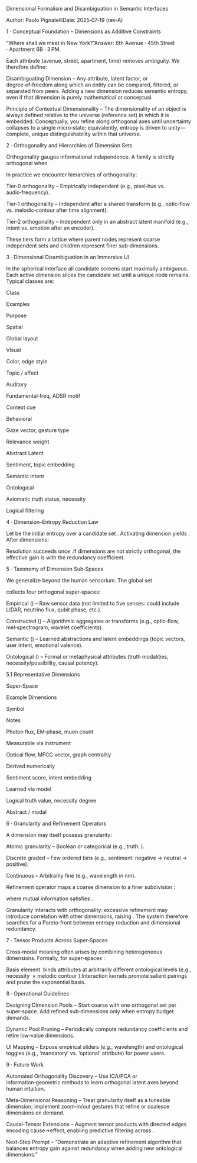 Dimensional Formalism and Disambiguation in Semantic Interfaces

Author: Paolo PignatelliDate: 2025‑07‑19 (rev‑A)

1 · Conceptual Foundation – Dimensions as Additive Constraints

“Where shall we meet in New York?”Answer: 6th Avenue · 45th Street · Apartment 6B · 3 PM.

Each attribute (avenue, street, apartment, time) removes ambiguity. We therefore define:

Disambiguating Dimension – Any attribute, latent factor, or degree‑of‑freedom along which an entity can be compared, filtered, or separated from peers. Adding a new dimension reduces semantic entropy, even if that dimension is purely mathematical or conceptual.

Principle of Contextual Dimensionality – The dimensionality of an object is always defined relative to the universe (reference set) in which it is embedded. Conceptually, you refine along orthogonal axes until uncertainty collapses to a single micro‑state; equivalently, entropy is driven to unity—complete, unique distinguishability within that universe.

2 · Orthogonality and Hierarchies of Dimension Sets

Orthogonality gauges informational independence. A family  is strictly orthogonal when


In practice we encounter hierarchies of orthogonality:

Tier‑0 orthogonality – Empirically independent (e.g., pixel‑hue vs. audio‑frequency).

Tier‑1 orthogonality – Independent after a shared transform (e.g., optic‑flow vs. melodic‑contour after time alignment).

Tier‑2 orthogonality – Independent only in an abstract latent manifold (e.g., intent vs. emotion after an encoder).

These tiers form a lattice where parent nodes represent coarse independent sets and children represent finer sub‑dimensions.

3 · Dimensional Disambiguation in an Immersive UI

In the spherical interface all candidate screens start maximally ambiguous. Each active dimension slices the candidate set until a unique node remains. Typical classes are:

Class

Examples

Purpose

Spatial



Global layout

Visual

Color, edge style

Topic / affect

Auditory

Fundamental‑freq, ADSR motif

Context cue

Behavioral

Gaze vector, gesture type

Relevance weight

Abstract Latent

Sentiment, topic embedding

Semantic intent

Ontological

Axiomatic truth status, necessity

Logical filtering

4 · Dimension–Entropy Reduction Law

Let  be the initial entropy over a candidate set . Activating dimension  yields . After  dimensions:

Resolution succeeds once .If dimensions are not strictly orthogonal, the effective gain is  with  the redundancy coefficient.

5 · Taxonomy of Dimension Sub‑Spaces

We generalize beyond the human sensorium. The global set

collects four orthogonal super‑spaces:

Empirical () – Raw sensor data (not limited to five senses: could include LIDAR, neutrino flux, qubit phase, etc.).

Constructed () – Algorithmic aggregates or transforms (e.g., optic‑flow, mel‑spectrogram, wavelet coefficients).

Semantic () – Learned abstractions and latent embeddings (topic vectors, user intent, emotional valence).

Ontological () – Formal or metaphysical attributes (truth modalities, necessity/possibility, causal potency).

5.1 Representative Dimensions

Super‑Space

Example Dimensions

Symbol

Notes



Photon flux, EM‑phase, muon count



Measurable via instrument



Optical flow, MFCC vector, graph centrality



Derived numerically



Sentiment score, intent embedding



Learned via model



Logical truth value, necessity degree



Abstract / modal

6 · Granularity and Refinement Operators

A dimension may itself possess granularity:

Atomic granularity – Boolean or categorical (e.g., truth: ).

Discrete graded – Few ordered bins (e.g., sentiment: negative → neutral → positive).

Continuous – Arbitrarily fine (e.g., wavelength in nm).

Refinement operator  maps a coarse dimension  to a finer subdivision :

where mutual information satisfies .

Granularity interacts with orthogonality: excessive refinement may introduce correlation with other dimensions, raising . The system therefore searches for a Pareto‑front between entropy reduction and dimensional redundancy.

7 · Tensor Products Across Super‑Spaces

Cross‑modal meaning often arises by combining heterogeneous dimensions. Formally, for super‑spaces :


Basis element  binds attributes at arbitrarily different ontological levels (e.g., necessity  × melodic contour ).Interaction kernels  promote salient pairings and prune the exponential basis.

8 · Operational Guidelines

Designing Dimension Pools – Start coarse with one orthogonal set per super‑space. Add refined sub‑dimensions only when entropy budget demands.

Dynamic Pool Pruning – Periodically compute redundancy coefficients  and retire low‑value dimensions.

UI Mapping – Expose empirical sliders (e.g., wavelength) and ontological toggles (e.g., ‘mandatory’ vs. ‘optional’ attribute) for power users.

9 · Future Work

Automated Orthogonality Discovery – Use ICA/PCA or information‑geometric methods to learn orthogonal latent axes beyond human intuition.

Meta‑Dimensional Reasoning – Treat granularity itself as a tuneable dimension; implement zoom‑in/out gestures that refine or coalesce dimensions on demand.

Causal‑Tensor Extensions – Augment tensor products with directed edges encoding cause→effect, enabling predictive filtering across .

Next‑Step Prompt – “Demonstrate an adaptive refinement algorithm that balances entropy gain against redundancy when adding new ontological dimensions.”

